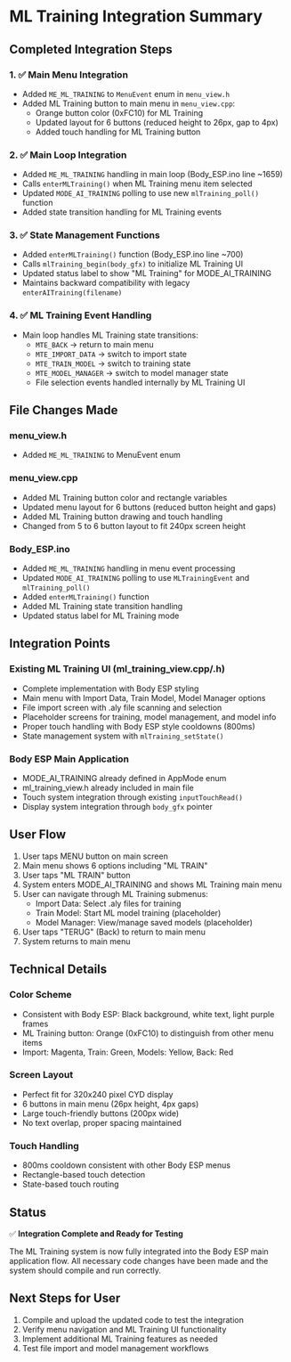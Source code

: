 # ML Training Integration Summary

## Completed Integration Steps

### 1. ✅ Main Menu Integration
- Added `ME_ML_TRAINING` to `MenuEvent` enum in `menu_view.h`
- Added ML Training button to main menu in `menu_view.cpp`:
  - Orange button color (0xFC10) for ML Training
  - Updated layout for 6 buttons (reduced height to 26px, gap to 4px)
  - Added touch handling for ML Training button

### 2. ✅ Main Loop Integration
- Added `ME_ML_TRAINING` handling in main loop (Body_ESP.ino line ~1659)
- Calls `enterMLTraining()` when ML Training menu item selected
- Updated `MODE_AI_TRAINING` polling to use new `mlTraining_poll()` function
- Added state transition handling for ML Training events

### 3. ✅ State Management Functions
- Added `enterMLTraining()` function (Body_ESP.ino line ~700)
- Calls `mlTraining_begin(body_gfx)` to initialize ML Training UI
- Updated status label to show "ML Training" for MODE_AI_TRAINING
- Maintains backward compatibility with legacy `enterAITraining(filename)`

### 4. ✅ ML Training Event Handling
- Main loop handles ML Training state transitions:
  - `MTE_BACK` → return to main menu
  - `MTE_IMPORT_DATA` → switch to import state
  - `MTE_TRAIN_MODEL` → switch to training state  
  - `MTE_MODEL_MANAGER` → switch to model manager state
  - File selection events handled internally by ML Training UI

## File Changes Made

### menu_view.h
- Added `ME_ML_TRAINING` to MenuEvent enum

### menu_view.cpp
- Added ML Training button color and rectangle variables
- Updated menu layout for 6 buttons (reduced button height and gaps)
- Added ML Training button drawing and touch handling
- Changed from 5 to 6 button layout to fit 240px screen height

### Body_ESP.ino
- Added `ME_ML_TRAINING` handling in menu event processing
- Updated `MODE_AI_TRAINING` polling to use `MLTrainingEvent` and `mlTraining_poll()`
- Added `enterMLTraining()` function
- Added ML Training state transition handling
- Updated status label for ML Training mode

## Integration Points

### Existing ML Training UI (ml_training_view.cpp/.h)
- Complete implementation with Body ESP styling
- Main menu with Import Data, Train Model, Model Manager options
- File import screen with .aly file scanning and selection
- Placeholder screens for training, model management, and model info
- Proper touch handling with Body ESP style cooldowns (800ms)
- State management system with `mlTraining_setState()`

### Body ESP Main Application
- MODE_AI_TRAINING already defined in AppMode enum
- ml_training_view.h already included in main file
- Touch system integration through existing `inputTouchRead()`
- Display system integration through `body_gfx` pointer

## User Flow

1. User taps MENU button on main screen
2. Main menu shows 6 options including "ML TRAIN" 
3. User taps "ML TRAIN" button
4. System enters MODE_AI_TRAINING and shows ML Training main menu
5. User can navigate through ML Training submenus:
   - Import Data: Select .aly files for training
   - Train Model: Start ML model training (placeholder)
   - Model Manager: View/manage saved models (placeholder)
6. User taps "TERUG" (Back) to return to main menu
7. System returns to main menu

## Technical Details

### Color Scheme
- Consistent with Body ESP: Black background, white text, light purple frames
- ML Training button: Orange (0xFC10) to distinguish from other menu items
- Import: Magenta, Train: Green, Models: Yellow, Back: Red

### Screen Layout
- Perfect fit for 320x240 pixel CYD display
- 6 buttons in main menu (26px height, 4px gaps)
- Large touch-friendly buttons (200px wide)
- No text overlap, proper spacing maintained

### Touch Handling
- 800ms cooldown consistent with other Body ESP menus
- Rectangle-based touch detection
- State-based touch routing

## Status
✅ **Integration Complete and Ready for Testing**

The ML Training system is now fully integrated into the Body ESP main application flow. All necessary code changes have been made and the system should compile and run correctly.

## Next Steps for User
1. Compile and upload the updated code to test the integration
2. Verify menu navigation and ML Training UI functionality
3. Implement additional ML Training features as needed
4. Test file import and model management workflows